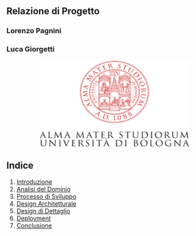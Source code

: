 <link type="text/css" rel="stylesheet" href="stylesheet.css" />

<h2 class="home-title">Relazione di Progetto</h2>
<h3 class="home-title">Lorenzo Pagnini</h3> 
<h3 class="home-title">Luca Giorgetti</h3>

<p align="center">
    <img width="350" height="200" src="Images/logo.png">
</p>

## Indice

<ol>
    <li><a href="https://lucagiorgettismp.github.io/AzureHealthcareDigitalTwins/introduction.html">Introduzione</a></li>
    <li><a href="https://lucagiorgettismp.github.io/AzureHealthcareDigitalTwins/domain_analysis.html">Analisi del Dominio</a></li>
    <li><a href="https://lucagiorgettismp.github.io/AzureHealthcareDigitalTwins/development_process.html">Processo di Sviluppo</a></li>
    <li><a href="https://lucagiorgettismp.github.io/AzureHealthcareDigitalTwins/architectural_design.html">Design Architetturale</a></li>
    <li><a href="https://lucagiorgettismp.github.io/AzureHealthcareDigitalTwins/detailed_design.html">Design di Dettaglio</a></li>
    <li><a href="https://lucagiorgettismp.github.io/AzureHealthcareDigitalTwins/deployment.html">Deployment</a></li>
    <li><a href="https://lucagiorgettismp.github.io/AzureHealthcareDigitalTwins/conclusion.html">Conclusione</a></li>
</ol>
